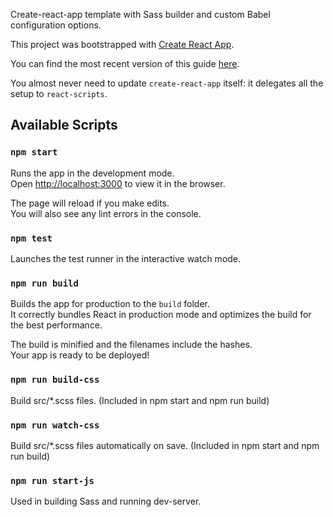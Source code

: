 Create-react-app template with Sass builder and custom Babel configuration options.

This project was bootstrapped with [Create React App](https://github.com/facebookincubator/create-react-app).

You can find the most recent version of this guide [here](https://github.com/facebookincubator/create-react-app/blob/master/packages/react-scripts/template/README.md).

You almost never need to update `create-react-app` itself: it delegates all the setup to `react-scripts`.

## Available Scripts

### `npm start`

Runs the app in the development mode.<br>
Open [http://localhost:3000](http://localhost:3000) to view it in the browser.

The page will reload if you make edits.<br>
You will also see any lint errors in the console.

### `npm test`

Launches the test runner in the interactive watch mode.<br>

### `npm run build`

Builds the app for production to the `build` folder.<br>
It correctly bundles React in production mode and optimizes the build for the best performance.

The build is minified and the filenames include the hashes.<br>
Your app is ready to be deployed!

### `npm run build-css`

Build src/*.scss files. (Included in npm start and npm run build)

### `npm run watch-css`

Build src/*.scss files automatically on save. (Included in npm start and npm run build)

### `npm run start-js`

Used in building Sass and running dev-server.